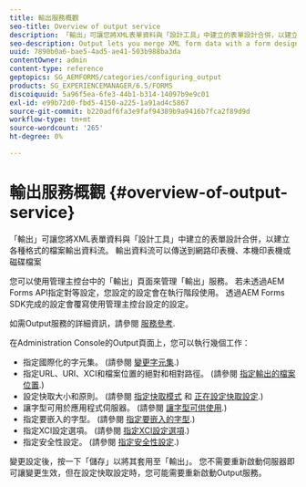 ```yaml
---
title: 輸出服務概觀
seo-title: Overview of output service
description: 「輸出」可讓您將XML表單資料與「設計工具」中建立的表單設計合併，以建立各種格式的檔案輸出資料流。
seo-description: Output lets you merge XML form data with a form design created in Designer to create a document output stream in various formats.
uuid: 7890b0a6-bae5-4ad5-ae41-503b988ba3da
contentOwner: admin
content-type: reference
geptopics: SG_AEMFORMS/categories/configuring_output
products: SG_EXPERIENCEMANAGER/6.5/FORMS
discoiquuid: 5a96f5ea-6fe3-44b1-b314-14097b9e9c01
exl-id: e99b72d0-fbd5-4150-a225-1a91ad4c5867
source-git-commit: b220adf6fa3e9faf94389b9a9416b7fca2f89d9d
workflow-type: tm+mt
source-wordcount: '265'
ht-degree: 0%

---
```


# 輸出服務概觀 {#overview-of-output-service}

「輸出」可讓您將XML表單資料與「設計工具」中建立的表單設計合併，以建立各種格式的檔案輸出資料流。 輸出資料流可以傳送到網路印表機、本機印表機或磁碟檔案

您可以使用管理主控台中的「輸出」頁面來管理「輸出」服務。 若未透過AEM Forms API指定對等設定，您設定的設定會在執行階段使用。 透過AEM Forms SDK完成的設定會覆寫使用管理主控台設定的設定。

如需Output服務的詳細資訊，請參閱 [服務參考](https://www.adobe.com/go/learn_aemforms_services_61).

在Administration Console的Output頁面上，您可以執行幾個工作：

* 指定國際化的字元集。 (請參閱 [變更字元集](/help/forms/using/admin-help/change-character-set.md#change-the-character-set).)
* 指定URL、URI、XCI和檔案位置的絕對和相對路徑。 (請參閱 [指定輸出的檔案位置](/help/forms/using/admin-help/specify-file-locations-output.md#specify-file-locations-for-output).)
* 設定快取大小和原則。 (請參閱 [指定快取模式](/help/forms/using/admin-help/configuring-caching-output.md#specifying-the-cache-mode) 和 [正在設定快取設定](/help/forms/using/admin-help/configuring-caching-output.md#configuring-cache-settings).)
* 讓字型可用於應用程式伺服器。 (請參閱 [讓字型可供使用](/help/forms/using/admin-help/make-fonts-available.md#make-fonts-available).)
* 指定要嵌入的字型。 (請參閱 [指定要嵌入的字型](/help/forms/using/admin-help/specify-fonts-embed.md#specify-fonts-to-embed).)
* 指定XCI設定選項。 (請參閱 [指定XCI設定選項](/help/forms/using/admin-help/specify-xci-configuration-options.md#specify-xci-configuration-options).)
* 指定安全性設定。 (請參閱 [指定安全性設定](/help/forms/using/admin-help/specify-security-settings.md#specify-security-settings).)

變更設定後，按一下「儲存」以將其套用至「輸出」。 您不需要重新啟動伺服器即可讓變更生效，但在設定快取設定時，您可能需要重新啟動Output服務。
